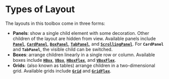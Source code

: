 
# **Types of Layout**

The layouts in this toolbox come in three forms:

-  **Panels**: show a single child element with some decoration. Other children of the layout are hidden from view. Available panels include [**`Panel`**](uixPanel.md), [**`CardPanel`**](uixCardPanel.md), [**`BoxPanel`**](uixBoxPanel.html), [**`TabPanel`**](uixTabPanel.md), and [**`ScrollingPanel`**](uixScrollingPanel.md). For **`CardPanel`** and **`TabPanel`**, the visible child can be switched.
-  **Boxes**: arrange children linearly in a single row or column. Available boxes include [**`HBox`**](uixHBox.md), [**`VBox`**](uixVBox.md), [**`HBoxFlex`**](uixHBox.md), and [**`VBoxFlex`**](uixVBox.md). 
-  **Grids**: (also known as tables) arrange children in a two\-dimensional grid. Available grids include [**`Grid`**](uixGrid.md) and [**`GridFlex`**](uixGrid.md).